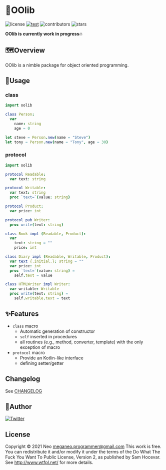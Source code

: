 # 👑OOlib
![license](https://img.shields.io/github/license/Glasses-Neo/OOlib?color=blueviolet)
[![test](https://github.com/Glasses-Neo/OOlib/actions/workflows/test.yml/badge.svg)](https://github.com/Glasses-Neo/OOlib/actions/workflows/test.yml)
![contributors](https://img.shields.io/github/contributors/Glasses-Neo/OOlib?color=important)
![stars](https://img.shields.io/github/stars/Glasses-Neo/OOlib?style=social)


**OOlib is currently work in progress**🔥

## 🗺Overview
OOlib is a nimble package for object oriented programming.

## 📜Usage
### class
```nim
import oolib

class Person:
  var
    name: string
    age = 0

let steve = Person.new(name = "Steve")
let tony = Person.new(name = "Tony", age = 30)
```
### protocol
```nim
import oolib

protocol Readable:
  var text: string

protocol Writable:
  var text: string
  proc `text=`(value: string)

protocol Product:
  var price: int

protocol pub Writer:
  proc write(text: string)

class Book impl (Readable, Product):
  var
    text: string = ""
    price: int

class Diary impl (Readable, Writable, Product):
  var text {.initial.}: string = ""
  var price: int
  proc `text=`(value: string) =
    self.text = value

class HTMLWriter impl Writer:
  var writable: Writable
  proc write(text: string) =
    self.writable.text = text
```

## ✨Features
- `class` macro
    - Automatic generation of constructor
    - `self` inserted in procedures
    - all routines (e.g., method, converter, template) with the only exception of macro
- `protocol` macro
    - Provide an Kotlin-like interface
    - defining setter/getter

## Changelog
See [CHANGELOG](https://github.com/Glasses-Neo/OOlib/blob/develop/CHANGELOG.md)

## 🥷Author
[![Twitter](https://img.shields.io/twitter/follow/Glassesman10.svg?style=social&label=@Glassesman10)](https://twitter.com/Glassesman10)

## License
Copyright © 2021 Neo meganeo.programmer@gmail.com
This work is free. You can redistribute it and/or modify it under the terms of the Do What The Fuck You Want To Public License, Version 2, as published by Sam Hocevar. See http://www.wtfpl.net/ for more details.
